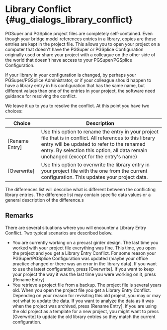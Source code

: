 Library Conflict {#ug_dialogs_library_conflict}
==============================================
PGSuper and PGSplice project files are completely self-contained. Even though your bridge model references entries in a library, copies are those entries are kept in the project file. This allows you to open your project on a computer that doesn't have the PGSuper or PGSplice Configuration originally used or share your project with a colleague on the other side of the world that doesn't have access to your PGSuper/PGSplice Configuration. 

If your library in your configuration is changed, by perhaps your PGSuper/PGSplice Administrator, or if your colleague should happen to have a library entry in his configuration that has the same name, but different values than one of the entries in your project, the software need guidance for resolving the conflict.

We leave it up to you to resolve the conflict. At this point you have two choices:

Choice | Description
-------|--------------
[Rename Entry] | Use this option to rename the entry in your project file that is in conflict. All references to this library entry will be updated to refer to the renamed entry. By selection this option, all data remain unchanged (except for the entry's name)
[Overwrite] | Use this option to overwrite the library entry in your project file with the one from the current configuration. This updates your project data.

The differences list will describe what is different between the conflicting library entries. The difference list may contain specific data values or a general description of the difference.s

Remarks
--------
There are several situations where you will encounter a Library Entry Conflict. Two typical scenarios are described below.

* You are currently working on a precast girder design. The last time you worked with your project file everything was fine. This time, you open the project and you get a Library Entry Conflict. For some reason your PGSuper/PGSplice Configuration was updated (maybe your office practice changed or there was an error in the library data). If you want to use the latest configuration, press [Overwrite]. If you want to keep your project the way it was the last time you were working on it, press [Rename Entry].
* You retrieve a project file from a backup. The project file is several years old. When you open the project file you get a Library Entry Conflict. Depending on your reason for revisiting this old project, you may or may not what to update the data. If you want to analyze the data as it was when the project was archived, press [Rename Entry]. If you are using the old project as a template for a new project, you might want to press [Overwrite] to update the old library entries so they match the current configuration.
